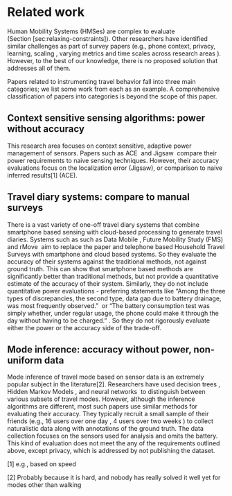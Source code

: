 Related work
============

Human Mobility Systems (HMSes) are complex to evaluate (Section [sec:relaxing-constraints]). Other researchers have identified similar challenges as part of survey papers (e.g., phone context, privacy, learning, scaling , varying metrics and time scales across research areas ). However, to the best of our knowledge, there is no proposed solution that addresses all of them.

Papers related to instrumenting travel behavior fall into three main categories; we list some work from each as an example. A comprehensive classification of papers into categories is beyond the scope of this paper.

Context sensitive sensing algorithms: power without accuracy
------------------------------------------------------------

This research area focuses on context sensitive, adaptive power management of sensors. Papers such as ACE  and Jigsaw  compare their power requirements to naive sensing techniques. However, their accuracy evaluations focus on the localization error (Jigsaw), or comparison to naive inferred results[1] (ACE).

Travel diary systems: compare to manual surveys
-----------------------------------------------

There is a vast variety of one-off travel diary systems that combine smartphone based sensing with cloud-based processing to generate travel diaries. Systems such as such as Data Mobile , Future Mobility Study (FMS)  and rMove  aim to replace the paper and telephone based Household Travel Surveys with smartphone and cloud based systems. So they evaluate the accuracy of their systems against the traditional methods, not against ground truth. This can show that smartphone based methods are significantly better than traditional methods, but not provide a quantitative estimate of the accuracy of their system. Similarly, they do not include quantitative power evaluations - preferring statements like “Among the three types of discrepancies, the second type, data gap due to battery drainage, was most frequently observed.”  or “The battery consumption test was simply whether, under regular usage, the phone could make it through the day without having to be charged.” . So they do not rigorously evaluate either the power or the accuracy side of the trade-off.

Mode inference: accuracy without power, non-uniform data
--------------------------------------------------------

Mode inference of travel mode based on sensor data is an extremely popular subject in the literature[2]. Researchers have used decision trees , Hidden Markov Models , and neural networks  to distinguish between various subsets of travel modes. However, although the inference algorithms are different, most such papers use similar methods for evaluating their accuracy. They typically recruit a small sample of their friends (e.g., 16 users over one day , 4 users over two weeks ) to collect naturalistic data along with annotations of the ground truth. The data collection focuses on the sensors used for analysis and omits the battery. This kind of evaluation does not meet the any of the requirements outlined above, except privacy, which is addressed by not publishing the dataset.

[1] e.g., based on speed

[2] Probably because it is hard, and nobody has really solved it well yet for modes other than walking
